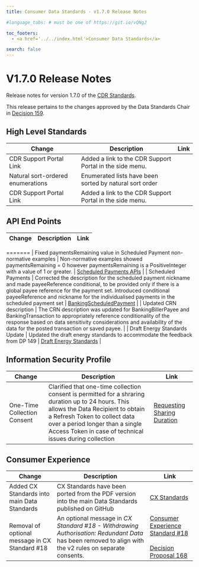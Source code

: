 ```yaml
---
title: Consumer Data Standards - v1.7.0 Release Notes

#language_tabs: # must be one of https://git.io/vQNgJ

toc_footers:
  - <a href='../../index.html'>Consumer Data Standards</a>

search: false
---
```


# V1.7.0 Release Notes
Release notes for version 1.7.0 of the [CDR Standards](../../index.html).

This release pertains to the changes approved by the Data Standards Chair in [Decision 159](https://github.com/ConsumerDataStandardsAustralia/standards/issues/159).

## High Level Standards

|Change|Description|Link|
|------|-----------|----|
| CDR Support Portal Link | Added a link to the CDR Support Portal in the side menu. |
| Natural sort-ordered enumerations | Enumerated lists have been sorted by natural sort order | |
| CDR Support Portal Link | Added a link to the CDR Support Portal in the side menu. | |

## API End Points

|Change|Description|Link|
|------|-----------|----|
=======
| Fixed paymentsRemaining value in Scheduled Payment non-normative examples | Non-normative examples showed paymentsRemaining = 0 however paymentsRemaining is a PositiveInteger with a value of 1 or greater. | [Scheduled Payments APIs](../../#get-scheduled-payments-for-account) |
| Scheduled Payments | Corrected the description for the scheduled payment nickname and made payeeReference conditional, to be provided only if there is a global payee reference for the payment set. Introduced conditional payeeReference and nickname for the individualised payments in the scheduled payment set | [BankingScheduledPayment](../../#tocSbankingscheduledpayment) |
| Updated CRN description | The CRN description was updated for BankingBillerPayee and BankingTransaction to appropriately reference conditionality of the response based on data sensitivity considerations and availability of the data for the posted transaction or saved payee. |
| Draft Energy Standards Update | Updated the draft energy standards to accommodate the feedback from DP 149 | [Draft Energy Standards](../../draft/energy-draft.html) |

## Information Security Profile
|Change|Description|Link|
|------|-----------|----|
| One-Time Collection Consent | Clarified that one-time collection consent is permitted for a shraring duration up to 24 hours. This allows the Data Recipient to obtain a Refresh Token to collect data over a period longer than a single Access Token in case of technical issues during collection  | [Requesting Sharing Duration](../../#requesting-sharing-duration) |

## Consumer Experience

|Change|Description|Link|
|------|-----------|----|
| Added CX Standards into main Data Standards | CX Standards have been ported from the PDF version into the main Data Standards published on GitHub | [CX Standards](../../#consumer-experience) |
| Removal of optional message in CX Standard #18 | An optional message in *CX Standard #18 - Withdrawing Authorisation: Redundant Data* has been removed to align with the v2 rules on separate consents. | [Consumer Experience Standard #18](../../#withdrawal-standards)<br/><br/>[Decision Proposal 168](https://github.com/ConsumerDataStandardsAustralia/standards/issues/168) |

